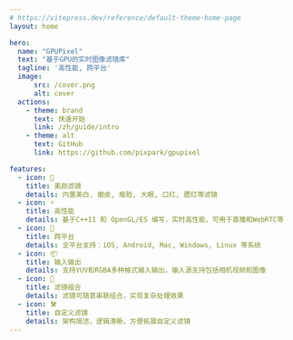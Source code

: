 ```yaml
---
# https://vitepress.dev/reference/default-theme-home-page
layout: home

hero:
  name: "GPUPixel"
  text: "基于GPU的实时图像滤镜库"
  tagline: '高性能, 跨平台'
  image:
      src: /cover.png
      alt: cover
  actions:
    - theme: brand
      text: 快速开始
      link: /zh/guide/intro
    - theme: alt
      text: GitHub
      link: https://github.com/pixpark/gpupixel

features:
  - icon: 🎨
    title: 美颜滤镜
    details: 内置美白, 磨皮, 瘦脸, 大眼, 口红, 腮红等滤镜
  - icon: ⚡
    title: 高性能
    details: 基于C++11 和 OpenGL/ES 编写，实时高性能，可用于直播和WebRTC等
  - icon: 📱
    title: 跨平台
    details: 全平台支持：iOS, Android, Mac, Windows, Linux 等系统
  - icon: 📦
    title: 输入输出
    details: 支持YUV和RGBA多种格式输入输出，输入源支持包括相机视频和图像
  - icon: 🔗
    title: 滤镜组合
    details: 滤镜可随意串联组合，实现复杂处理效果
  - icon: 🛠
    title: 自定义滤镜
    details: 架构简洁，逻辑清晰，方便拓展自定义滤镜
---
```


